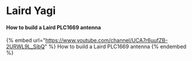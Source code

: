 # Laird Yagi

#### How to build a Laird PLC1669 antenna

{% embed url="https://www.youtube.com/channel/UCA7r6uufZB-2URWL9L_SibQ" %}
How to build a Laird PLC1669 antenna
{% endembed %}
